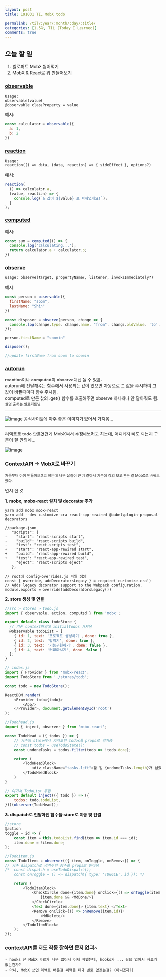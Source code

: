 ```yaml
---
layout: post
title: 191031 TIL MobX todo

permalink: /til/:year/:month/:day/:title/
categories: [1.5막, TIL (Today I Learned)]
comments: true
---
```


## 오늘 할 일 ##
1. 벨로퍼트 MobX 씹어먹기
2. MobX & React로 뭐 만들어보기

### [observable](https://mobx.js.org/refguide/observable.html)

```text
Usage: 
observable(value)
@observable classProperty = value
```

예시: 
````javascript
const calculator = observable({
  a: 1,
  b: 2
})
````


### [reaction](https://mobx.js.org/refguide/reaction.html)
```text
Usage: 
reaction(() => data, (data, reaction) => { sideEffect }, options?)
```

예시: 

```js
reaction(
  () => calculator.a,
  (value, reaction) => {
    console.log(`a 값이 ${value} 로 바뀌었네요!`);
  }
);
```

### [computed](https://mobx.js.org/refguide/computed-decorator.html)

예시: 
````js
const sum = computed(() => {
  console.log('calculating...');
  return calculator.a + calculator.b;
})
````

### [observe](https://mobx.js.org/refguide/observe.html)

````text
usage: observe(target, propertyName?, listener, invokeImmediately?)
````

예시 
````js
const person = observable({
  firstName: "soom",
  lastName: "Shin"
})

const disposer = observe(person, change => {
  console.log(change.type, change.name, "from", change.oldValue, 'to', change.object[change.name])
});

person.firstName = "soomin"

disposer();

//update firstName from soom to soomin 
````

### [autorun](https://mobx.js.org/refguide/autorun.html)

reaction이나 computed의 observe대신 쓸 수 있음.  
autorun에 전달해주는 함수에서 사용되는 값이 있으면 자동으로 그 값을 주시하여 그 값이 바뀔때마다 함수 주시됨.  
computed로 만든 값의 .get() 함수를 호출해주면 observe 하나하나 안 달아줘도 됨.   
<sup>[설명 출처는 벨로퍼트님](https://velog.io/@velopert/begin-mobx)</sup>



<hr/> 

![image](https://mobx.js.org/assets/flow.png)
공식사이트에 아주 좋은 이미지가 있어서 가져옴... 

<hr/>

리액트로 todo 만들었던거 MobX써서 수정해보려고 하는데, 어디까지 빼도 되는지 구분이 잘 안되네...

![image](https://user-images.githubusercontent.com/40848630/67921730-0a968100-fbec-11e9-945b-518f5d6d32bb.png)

### ContextAPI -> MobX로 바꾸기 
<sup>처음부터 아예 만들어보려고 했는데 너무 삽질이 큰 거 같아서 기존에 강의 보고 만든 걸 MobX로 바꿔보았다. </sup> 
<br/>
  
먼저 한 것

**1. mobx, mobx-react 설치 및 decorator 추가**

````text
yarn add mobx mobx-react 
yarn add --dev customize-cra react-app-rewired @babel/plugin-proposal-decorators 

//package.json
   "scripts": {
-    "start": "react-scripts start",
-    "build": "react-scripts build",
-    "test": "react-scripts test",
+    "start": "react-app-rewired start",
+    "build": "react-app-rewired build",
+    "test": "react-app-rewired test",
     "eject": "react-scripts eject"
   },

// root에 config-overrides.js 파일 생성
const { override, addDecoratorsLegacy } = require('customize-cra')
// Adds legacy decorator support to the Webpack configuration.
module.exports = override(addDecoratorsLegacy())
````

**2. store 생성 및 연결** 

````javascript
//src > stores > todo.js  
import { observable, action, computed } from 'mobx';

export default class todoStore {
  // 기존 context파일에 initialTodos 가져옴 
  @observable todoList = [
    { id: 1, text: '프로젝트 생성하기', done: true },
    { id: 2, text: '밥먹기', done: true },
    { id: 3, text: '기능구현하기', done: false },
    { id: 4, text: '커피마시기', done: false }
  ];
}

// index.js
import { Provider } from 'mobx-react';
import TodoStore from './stores/todo';

const todo = new TodoStore();

ReactDOM.render(
	<Provider todo={todo}>
		<App/>
	</Provider>, document.getElementById('root')
);

//Todohead.js
import { inject, observer } from 'mobx-react';

const TodoHead = ({ todos }) => {
	// 기존의 state에서 가져오던 todos를 props로 넘겨줌
	// const todos = useTodoState();
	const undoneTasks = todos.filter(todo => !todo.done);
	
	return (
		<TodoHeadBlock>
			<div className="tasks-left">할 일 {undoneTasks.length}개 남았당!</div>
		</TodoHeadBlock>
	)
}

// 여기서 TodoList 주입 
export default inject(({ todo }) => ({
	todos: todo.todoList,
}))(observer(TodoHead));
````

**3. dispatch로 전달하던 함수들 store로 이동 및 연결** 

````js
//store
@action
toggle = id => {
    const item = this.todoList.find(item => item.id === id);
    item.done = !item.done;
};

//Todoitem.js
const TodoItems = observer(({ item, onToggle, onRemove}) => {
// 기존 dispatch로 넘겨주던 함수를 props로 받아옴 
/*	const dispatch = useTodoDispatch();
 	const onToggle = () => dispatch({ type: 'TOGGLE', id }); */

	return (
		<TodoItemBlock>
			<CheckCircle done={item.done} onClick={() => onToggle(item.id)}>
				{item.done && <MdDone/>}
			</CheckCircle>
			<Text done={item.done}> {item.text} </Text>
			<Remove onClick={() => onRemove(item.id)}>
				<MdDelete/>
			</Remove>
		</TodoItemBlock>
	);
});
````

### contextAPI를 꺼도 작동 잘하면 문제 없긔~ 

````
- hooks 쓴 MobX 자료가 너무 없어서 어제 헤맸는데, hooks가 ... 필요 없어서 자료가 없는건가? 
- 아니, MobX 쓰면 리액트 배운걸 써먹을 데가 별로 없겠는걸? (아니겠지?) 
```` 
